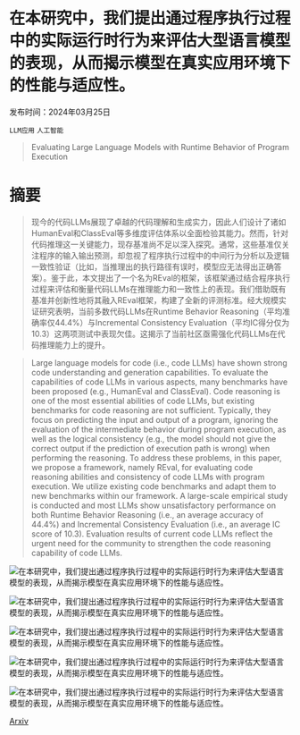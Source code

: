 # 在本研究中，我们提出通过程序执行过程中的实际运行时行为来评估大型语言模型的表现，从而揭示模型在真实应用环境下的性能与适应性。

发布时间：2024年03月25日

`LLM应用` `人工智能`

> Evaluating Large Language Models with Runtime Behavior of Program Execution

# 摘要

> 现今的代码LLMs展现了卓越的代码理解和生成实力，因此人们设计了诸如HumanEval和ClassEval等多维度评估体系以全面检验其能力。然而，针对代码推理这一关键能力，现存基准尚不足以深入探究。通常，这些基准仅关注程序的输入输出预测，却忽视了程序执行过程中的中间行为分析以及逻辑一致性验证（比如，当推理出的执行路径有误时，模型应无法得出正确答案）。鉴于此，本文提出了一个名为REval的框架，该框架通过结合程序执行过程来评估和衡量代码LLMs在推理能力和一致性上的表现。我们借助既有基准并创新性地将其融入REval框架，构建了全新的评测标准。经大规模实证研究表明，当前多数代码LLMs在Runtime Behavior Reasoning（平均准确率仅44.4%）与Incremental Consistency Evaluation（平均IC得分仅为10.3）这两项测试中表现欠佳。这揭示了当前社区亟需强化代码LLMs在代码推理能力上的提升。

> Large language models for code (i.e., code LLMs) have shown strong code understanding and generation capabilities. To evaluate the capabilities of code LLMs in various aspects, many benchmarks have been proposed (e.g., HumanEval and ClassEval). Code reasoning is one of the most essential abilities of code LLMs, but existing benchmarks for code reasoning are not sufficient. Typically, they focus on predicting the input and output of a program, ignoring the evaluation of the intermediate behavior during program execution, as well as the logical consistency (e.g., the model should not give the correct output if the prediction of execution path is wrong) when performing the reasoning. To address these problems, in this paper, we propose a framework, namely REval, for evaluating code reasoning abilities and consistency of code LLMs with program execution. We utilize existing code benchmarks and adapt them to new benchmarks within our framework. A large-scale empirical study is conducted and most LLMs show unsatisfactory performance on both Runtime Behavior Reasoning (i.e., an average accuracy of 44.4%) and Incremental Consistency Evaluation (i.e., an average IC score of 10.3). Evaluation results of current code LLMs reflect the urgent need for the community to strengthen the code reasoning capability of code LLMs.

![在本研究中，我们提出通过程序执行过程中的实际运行时行为来评估大型语言模型的表现，从而揭示模型在真实应用环境下的性能与适应性。](../../../paper_images/2403.16437/x1.png)

![在本研究中，我们提出通过程序执行过程中的实际运行时行为来评估大型语言模型的表现，从而揭示模型在真实应用环境下的性能与适应性。](../../../paper_images/2403.16437/x2.png)

![在本研究中，我们提出通过程序执行过程中的实际运行时行为来评估大型语言模型的表现，从而揭示模型在真实应用环境下的性能与适应性。](../../../paper_images/2403.16437/x3.png)

![在本研究中，我们提出通过程序执行过程中的实际运行时行为来评估大型语言模型的表现，从而揭示模型在真实应用环境下的性能与适应性。](../../../paper_images/2403.16437/x4.png)

![在本研究中，我们提出通过程序执行过程中的实际运行时行为来评估大型语言模型的表现，从而揭示模型在真实应用环境下的性能与适应性。](../../../paper_images/2403.16437/x5.png)

[Arxiv](https://arxiv.org/abs/2403.16437)